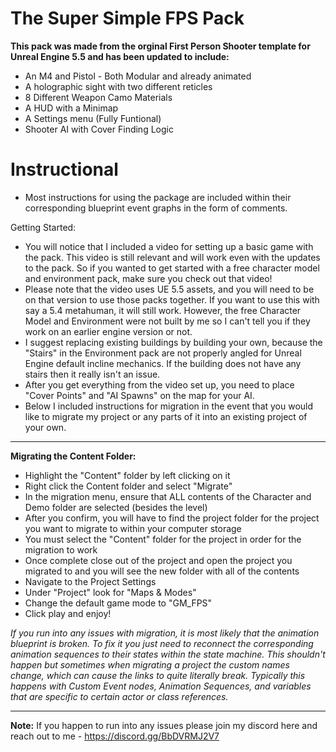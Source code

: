 # The Super Simple FPS Pack

__This pack was made from the orginal First Person Shooter template for Unreal Engine 5.5 and has been updated to include:__

* An M4 and Pistol - Both Modular and already animated
* A holographic sight with two different reticles
* 8 Different Weapon Camo Materials
* A HUD with a Minimap
* A Settings menu (Fully Funtional)
* Shooter AI with Cover Finding Logic

# Instructional

* Most instructions for using the package are included within their corresponding blueprint event graphs in the form of comments.

Getting Started:

* You will notice that I included a video for setting up a basic game with the pack. This video is still relevant and will work even with the updates to the pack. So if you wanted to get started with a free character model and environment pack, make sure you check out that video!
* Please note that the video uses UE 5.5 assets, and you will need to be on that version to use those packs together. If you want to use this with say a 5.4 metahuman, it will still work. However, the free Character Model and Environment were not built by me so I can't tell you if they work on an earlier engine version or not.
* I suggest replacing existing buildings by building your own, because the "Stairs" in the Environment pack are not properly angled for Unreal Engine default incline mechanics. If the building does not have any stairs then it really isn't an issue.
* After you get everything from the video set up, you need to place "Cover Points" and "AI Spawns" on the map for your AI.
* Below I included instructions for migration in the event that you would like to migrate my project or any parts of it into an existing project of your own.

_____________________________________________________________________________________________

__Migrating the Content Folder:__

* Highlight the "Content" folder by left clicking on it
* Right click the Content folder and select "Migrate"
* In the migration menu, ensure that ALL contents of the Character and Demo folder are selected (besides the level)
* After you confirm, you will have to find the project folder for the project you want to migrate to within your computer storage
* You must select the "Content" folder for the project in order for the migration to work
* Once complete close out of the project and open the project you migrated to and you will see the new folder with all of the contents
* Navigate to the Project Settings
* Under "Project" look for "Maps & Modes"
* Change the default game mode to "GM_FPS"
* Click play and enjoy!

*If you run into any issues with migration, it is most likely that the animation blueprint is broken. To fix it you just need to reconnect the corresponding animation sequences to their states within the state machine. This shouldn't happen but sometimes when migrating a project the custom names change, which can cause the links to quite literally break. Typically this happens with Custom Event nodes, Animation Sequences, and variables that are specific to certain actor or class references.*

_____________________________________________________________________________________________

__Note:__ If you happen to run into any issues please join my discord here and reach out to me - https://discord.gg/BbDVRMJ2V7
